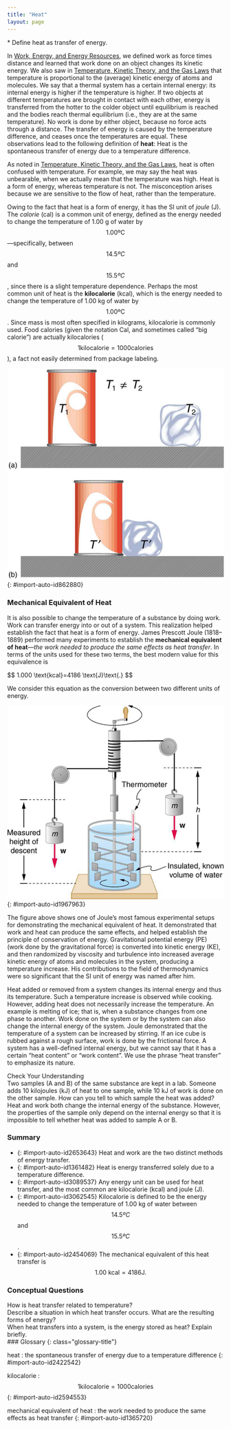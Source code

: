 ```yaml
---
title: "Heat"
layout: page
---
```



<div class="abstract" markdown="1">
* Define heat as transfer of energy.

</div>

In [Work, Energy, and Energy Resources](/m42145), we defined work as force times distance and learned that work done on an object changes its kinetic energy. We also saw in [Temperature, Kinetic Theory, and the Gas Laws](/m42213) that temperature is proportional to the (average) kinetic energy of atoms and molecules. We say that a thermal system has a certain internal energy: its internal energy is higher if the temperature is higher. If two objects at different temperatures are brought in contact with each other, energy is transferred from the hotter to the colder object until equilibrium is reached and the bodies reach thermal equilibrium (i.e., they are at the same temperature). No work is done by either object, because no force acts through a distance. The transfer of energy is caused by the temperature difference, and ceases once the temperatures are equal. These observations lead to the following definition of **heat**\: Heat is the spontaneous transfer of energy due to a temperature difference.

As noted in [Temperature, Kinetic Theory, and the Gas Laws](/m42213), heat is often confused with temperature. For example, we may say the heat was unbearable, when we actually mean that the temperature was high. Heat is a form of energy, whereas temperature is not. The misconception arises because we are sensitive to the flow of heat, rather than the temperature.

Owing to the fact that heat is a form of energy, it has the SI unit of *joule* (J). The *calorie* (cal) is a common unit of energy, defined as the energy needed to change the temperature of 1.00 g of water by  $$1.00\text{ºC} $$
 —specifically, between  $$ 14.5ºC $$
 and  $$ 15.5ºC $$
, since there is a slight temperature dependence. Perhaps the most common unit of heat is the **kilocalorie** (kcal), which is the energy needed to change the temperature of 1.00 kg of water by  $$1.00\text{ºC} $$
. Since mass is most often specified in kilograms, kilocalorie is commonly used. Food calories (given the notation Cal, and sometimes called “big calorie”) are actually kilocalories ( $$1 \text{kilocalorie} = 1000 \text{calories} $$
), a fact not easily determined from package labeling.

![In figure a there is a soft drink can and an ice cube placed on a surface at a distance from each other. The temperatures of the can and the ice cube are T one and T two, respectively, where T one is not equal to T two. In figure b, the soft drink can and the ice cube are placed in contact on the surface. The temperature of both is T prime. ](../resources/Figure_15_01_01a.jpg "In figure (a) the soft drink and the ice have different temperatures, \(T_1\) and \(T_2\), and are not in thermal equilibrium. In figure (b), when the soft drink and ice are allowed to interact, energy is transferred until they reach the same temperature \(T^\prime\);, achieving equilibrium. Heat transfer occurs due to the difference in temperatures. In fact, since the soft drink and ice are both in contact with the surrounding air and bench, the equilibrium temperature will be the same for both."){: #import-auto-id862880}

### Mechanical Equivalent of Heat

It is also possible to change the temperature of a substance by doing work. Work can transfer energy into or out of a system. This realization helped establish the fact that heat is a form of energy. James Prescott Joule (1818–1889) performed many experiments to establish the **mechanical equivalent of heat**—*the work needed to produce the same effects as heat transfer*. In terms of the units used for these two terms, the best modern value for this equivalence is

<div xmlns:fo="urn:oasis:names:tc:opendocument:xmlns:xsl-fo-compatible:1.0" class="equation" id="import-auto-id1738243" fo:color="#ff0000">
 $$ 1.000 \text{kcal}=4186 \text{J}\text{.} $$
</div>

We consider this equation as the conversion between two different units of energy.

 ![In the figure, there is a can of known volume full of water and fitted with a thermometer at the top. On both sides of the can two blocks of weight W each hang from cords. The cords pass over two pulleys and wind around a cylindrical roller. There is a handle attached with the roller to rotate it manually. Submerged in the water are some paddles attached to a vertical rod attached at the bottom of the roller. When the lever is rotated, the paddles move inside the water.](../resources/Figure_15_01_02a.jpg "Schematic depiction of Joule&#x2019;s experiment that established the equivalence of heat and work."){: #import-auto-id1967963}

The figure above shows one of Joule’s most famous experimental setups for demonstrating the mechanical equivalent of heat. It demonstrated that work and heat can produce the same effects, and helped establish the principle of conservation of energy. Gravitational potential energy (PE) (work done by the gravitational force) is converted into kinetic energy (KE), and then randomized by viscosity and turbulence into increased average kinetic energy of atoms and molecules in the system, producing a temperature increase. His contributions to the field of thermodynamics were so significant that the SI unit of energy was named after him.

Heat added or removed from a system changes its internal energy and thus its temperature. Such a temperature increase is observed while cooking. However, adding heat does not necessarily increase the temperature. An example is melting of ice; that is, when a substance changes from one phase to another. Work done on the system or by the system can also change the internal energy of the system. Joule demonstrated that the temperature of a system can be increased by stirring. If an ice cube is rubbed against a rough surface, work is done by the frictional force. A system has a well-defined internal energy, but we cannot say that it has a certain “heat content” or “work content”. We use the phrase “heat transfer” to emphasize its nature.

<div class="exercise" data-element-type="check-understanding" data-label="">
<div class="title">
Check Your Understanding
</div>
<div class="problem" markdown="1">
Two samples (A and B) of the same substance are kept in a lab. Someone adds 10 kilojoules (kJ) of heat to one sample, while 10 kJ of work is done on the other sample. How can you tell to which sample the heat was added?

</div>
<div class="solution" data-print-placement="here" markdown="1">
Heat and work both change the internal energy of the substance. However, the properties of the sample only depend on the internal energy so that it is impossible to tell whether heat was added to sample A or B.

</div>
</div>

### Summary

* {: #import-auto-id2653643} Heat and work are the two distinct methods of energy transfer.
* {: #import-auto-id1361482} Heat is energy transferred solely due to a temperature difference.
* {: #import-auto-id3089537} Any energy unit can be used for heat transfer, and the most common are kilocalorie (kcal) and joule (J).
* {: #import-auto-id3062545} Kilocalorie is defined to be the energy needed to change the temperature of 1.00 kg of water between
   $$ 14.5ºC $$ and
   $$ 15.5ºC $$
    .
* {: #import-auto-id2454069} The mechanical equivalent of this heat transfer is
   $$1.00\text{ kcal} = 4186 \text{J} \text{.}  $$
### Conceptual Questions

<div class="exercise" data-element-type="conceptual-questions">
<div class="problem" markdown="1">
How is heat transfer related to temperature?

</div>
</div>

<div class="exercise" data-element-type="conceptual-questions">
<div class="problem" markdown="1">
Describe a situation in which heat transfer occurs. What are the resulting forms of energy?

</div>
</div>

<div class="exercise" data-element-type="conceptual-questions">
<div class="problem" markdown="1">
When heat transfers into a system, is the energy stored as heat? Explain briefly.

</div>
</div>

<div class="glossary" markdown="1">
### Glossary
{: class="glossary-title"}

heat
: the spontaneous transfer of energy due to a temperature difference
{: #import-auto-id2422542}

kilocalorie
:  $$ 1 \text{kilocalorie} = 1000 \text{calories} $$
{: #import-auto-id2594553}

mechanical equivalent of heat
: the work needed to produce the same effects as heat transfer
{: #import-auto-id1365720}

</div>
